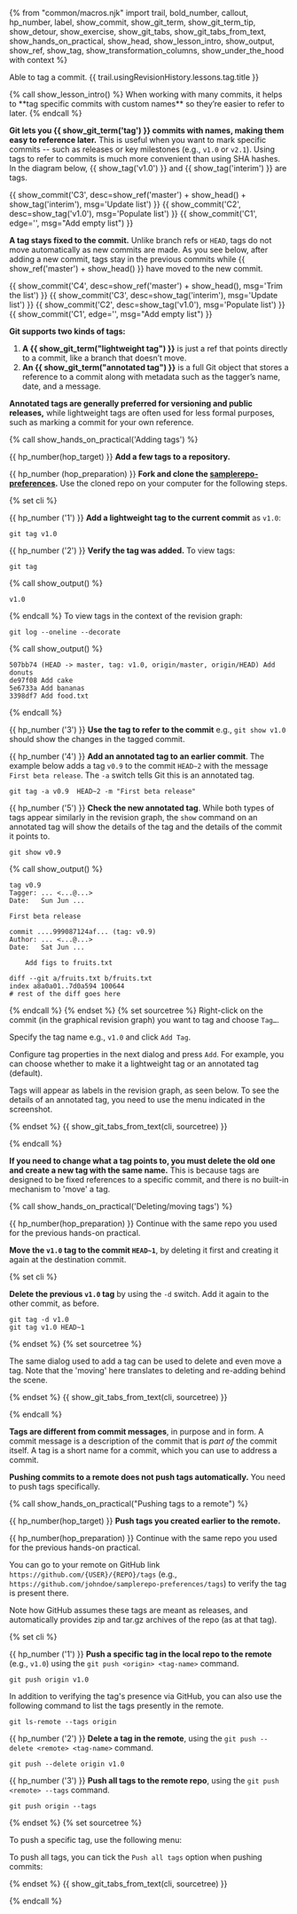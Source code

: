 {% from "common/macros.njk" import trail, bold_number, callout, hp_number, label, show_commit, show_git_term, show_git_term_tip, show_detour, show_exercise, show_git_tabs, show_git_tabs_from_text, show_hands_on_practical, show_head, show_lesson_intro, show_output, show_ref, show_tag, show_transformation_columns, show_under_the_hood with context %}

<span id="prereqs"></span>
<span id="outcomes">Able to tag a commit.</span>
<span id="title">{{ trail.usingRevisionHistory.lessons.tag.title }}</span>

<div id="body">
{% call show_lesson_intro() %}
When working with many commits, it helps to **tag specific commits with custom names** so they’re easier to refer to later.
{% endcall %}

**Git lets you {{ show_git_term('tag') }} commits with names, making them easy to reference later.** This is useful when you want to mark specific commits -- such as releases or key milestones (e.g., `v1.0` or `v2.1`). Using tags to refer to commits is much more convenient than using SHA hashes. In the diagram below, {{ show_tag('v1.0') }} and {{ show_tag('interim') }} are tags.

{{ show_commit('C3', desc=show_ref('master') + show_head() + show_tag('interim'), msg='Update list') }}
{{ show_commit('C2', desc=show_tag('v1.0'), msg='Populate list') }}
{{ show_commit('C1', edge='', msg="Add empty list") }}
<p/>


**A tag stays fixed to the commit.** Unlike branch refs or `HEAD`, tags do not move automatically as new commits are made. As you see below, after adding a new commit, tags stay in the previous commits while {{ show_ref('master')  + show_head() }} have moved to the new commit.

{{ show_commit('C4', desc=show_ref('master') + show_head(), msg='Trim the list') }}
{{ show_commit('C3', desc=show_tag('interim'), msg='Update list') }}
{{ show_commit('C2', desc=show_tag('v1.0'), msg='Populate list') }}
{{ show_commit('C1', edge='', msg="Add empty list") }}
<p/>

**Git supports two kinds of tags:**

1. **A {{ show_git_term("lightweight tag") }}** is just a ref that points directly to a commit, like a branch that doesn’t move.
2. **An {{ show_git_term("annotated tag") }}** is a full Git object that stores a reference to a commit along with metadata such as the tagger’s name, date, and a message.

**Annotated tags are generally preferred for versioning and public releases,** while lightweight tags are often used for less formal purposes, such as marking a commit for your own reference.

{% call show_hands_on_practical('Adding tags')  %}

{{ hp_number(hop_target) }} **Add a few tags to a repository.**

{{ hp_number (hop_preparation) }} **Fork and clone the [samplerepo-preferences](https://github.com/se-edu/samplerepo-preferences).** Use the cloned repo on your computer for the following steps.

{% set cli %}

{{ hp_number ('1') }} **Add a lightweight tag to the current commit** as `v1.0`:

```bash{.no-line-numbers}
git tag v1.0
```
{{ hp_number ('2') }} **Verify the tag was added.**
To view tags:
```bash{.no-line-numbers}
git tag
```
{% call show_output() %}
```bash{.no-line-numbers}
v1.0
```
{% endcall %}
To view tags in the context of the revision graph:
```bash{.no-line-numbers}
git log --oneline --decorate
```
{% call show_output() %}
```bash{.no-line-numbers highlight-lines="1['tag: v1.0']"}
507bb74 (HEAD -> master, tag: v1.0, origin/master, origin/HEAD) Add donuts
de97f08 Add cake
5e6733a Add bananas
3398df7 Add food.txt
```
{% endcall %}

{{ hp_number ('3') }} **Use the tag to refer to the commit** e.g., `git show v1.0` should show the changes in the tagged commit.

{{ hp_number ('4') }} **Add an annotated tag to an earlier commit**. The example below adds a tag `v0.9` to the commit `HEAD~2` with the message `First beta release`. The `-a` switch tells Git this is an annotated tag.

```bash{.no-line-numbers}
git tag -a v0.9  HEAD~2 -m "First beta release"
```
{{ hp_number ('5') }} **Check the new annotated tag**. While both types of tags appear similarly in the revision graph, the `show` command on an annotated tag will show the details of the tag and the details of the commit it points to.
```bash{.no-line-numbers}
git show v0.9
```
{% call show_output() %}
```bash{.no-line-numbers highlight-lines="1-5"}
tag v0.9
Tagger: ... <...@...>
Date:   Sun Jun ...

First beta release

commit ....999087124af... (tag: v0.9)
Author: ... <...@...>
Date:   Sat Jun ...

    Add figs to fruits.txt

diff --git a/fruits.txt b/fruits.txt
index a8a0a01..7d0a594 100644
# rest of the diff goes here
```
{% endcall %}
{% endset %}
{% set sourcetree %}
Right-click on the commit (in the graphical revision graph) you want to tag and choose `Tag…`.

Specify the tag name e.g., `v1.0` and click `Add Tag`.

Configure tag properties in the next dialog and press `Add`. For example, you can choose whether to make it a lightweight tag or an annotated tag (default).

<pic eager src="images/sourcetreeAddTag.png" width="400" />
<p/>

Tags will appear as labels in the revision graph, as seen below. To see the details of an annotated tag, you need to use the menu indicated in the screenshot.

<pic eager src="images/sourcetreeSeeTagDetails.png" width="500" />
<p/>

{% endset %}
{{ show_git_tabs_from_text(cli, sourcetree) }}

{% endcall %}

**If you need to change what a tag points to, you must delete the old one and create a new tag with the same name.** This is because tags are designed to be fixed references to a specific commit, and there is no built-in mechanism to 'move' a tag.

{% call show_hands_on_practical('Deleting/moving tags')  %}

{{ hp_number(hop_preparation) }} Continue with the same repo you used for the previous hands-on practical.

**Move the `v1.0` tag to the commit `HEAD~1`**, by deleting it first and creating it again at the destination commit.

{% set cli %}

**Delete the previous `v1.0` tag** by using the `-d` switch. Add it again to the other commit, as before.
```bash{.no-line-numbers}
git tag -d v1.0
git tag v1.0 HEAD~1
```
{% endset %}
{% set sourcetree %}

The same dialog used to add a tag can be used to delete and even move a tag. Note that the 'moving' here translates to deleting and re-adding behind the scene.

<pic src="images/sourcetreeMoveTag.png" width="500" />
{% endset %}
{{ show_git_tabs_from_text(cli, sourcetree) }}

{% endcall %}

<box type="warning" seamless>

**Tags are different from commit messages**, in purpose and in form. A commit message is a description of the commit that is _part of_ the commit itself. A tag is a short name for a commit, which you can use to address a commit.
</box>

**Pushing commits to a remote does not push tags automatically.** You need to push tags specifically.

<!-- ================== start: HANDS-ON =========================== -->
{% call show_hands_on_practical("Pushing tags to a remote")  %}

{{ hp_number(hop_target) }} **Push tags you created earlier to the remote.**

{{ hp_number(hop_preparation) }} Continue with the same repo you used for the previous hands-on practical.

<box type="info" seamless>

You can go to your remote on GitHub link `https://github.com/{USER}/{REPO}/tags` (e.g., `https://github.com/johndoe/samplerepo-preferences/tags`) to verify the tag is present there.

<pic src="images/githubListTags.png" width="300" />

Note how GitHub assumes these tags are meant as releases, and automatically provides zip and tar.gz archives of the repo (as at that tag).
</box>

{% set cli %} <!-- ------ start: Git Tabs --------------->

{{ hp_number ('1') }} **Push a specific tag in the local repo to the remote** (e.g., `v1.0`) using the `git push <origin> <tag-name>` command.
```bash{.no-line-numbers}
git push origin v1.0
```
<box type="tip" seamless>

In addition to verifying the tag's presence via GitHub, you can also use the following command to list the tags presently in the remote.
```bash{.no-line-numbers}
git ls-remote --tags origin
```
</box>

{{ hp_number ('2') }} **Delete a tag in the remote**, using the `git push --delete <remote> <tag-name>` command.

```bash{.no-line-numbers}
git push --delete origin v1.0
```
{{ hp_number ('3') }} **Push all tags to the remote repo**, using the `git push <remote> --tags` command.

```bash{.no-line-numbers}
git push origin --tags
```

{% endset %}
{% set sourcetree %}

To push a specific tag, use the following menu:

<pic src="images/sourcetreePushTag.png" width="400" />

To push all tags, you can tick the `Push all tags` option when pushing commits:

<pic src="images/sourcetreePushAllTags.png" width="500" />
{% endset %}
{{ show_git_tabs_from_text(cli, sourcetree) }}
<!-- ------ end: Git Tabs -------------------------------->

{% endcall %}<!-- ===== end: HANDS-ON ============================ -->
</div>

<div id="extras">
</div>
